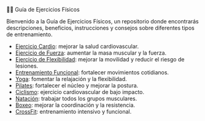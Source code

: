 🏋️‍♂️ Guía de Ejercicios Físicos

Bienvenido a la Guía de Ejercicios Físicos, un repositorio donde encontrarás descripciones, beneficios, instrucciones y consejos sobre diferentes tipos de entrenamiento.

- [Ejercicio Cardio](ejericicos/ejercicio_cardio.md): mejorar la salud cardiovascular.  
- [Ejercicio de Fuerza](ejericicos/ejercicios_fuerza.md): aumentar la masa muscular y la fuerza.  
- [Ejercicio de Flexibilidad](ejericicos/ejercicios_flexibilidad.md): mejorar la movilidad y reducir el riesgo de lesiones.  
- [Entrenamiento Funcional](ejericicos/entrenamiento_funcional.md): fortalecer movimientos cotidianos.
- [Yoga](ejericicos/ejercicios_yoga.md): fomentar la relajación y la flexibilidad.  
- [Pilates](ejericicos/ejercicio_pilates.md): fortalecer el núcleo y mejorar la postura.
- [Ciclismo](ejericicos/ciclismo.md): ejercicio cardiovascular de bajo impacto.  
- [Natación](ejericicos/natacion.md): trabajar todos los grupos musculares.  
- [Boxeo](ejericicos/boxeo.md): mejorar la coordinación y la resistencia.  
- [CrossFit](ejericicos/crosfit.md): entrenamiento intensivo y funcional.  